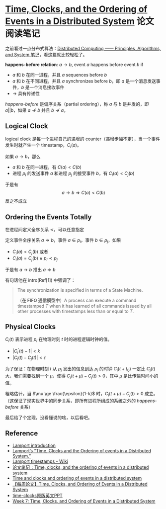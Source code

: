 # [Time, Clocks, and the Ordering of Events in a Distributed System](https://lamport.azurewebsites.net/pubs/time-clocks.pdf) 论文阅读笔记



之前看过一点分布式算法：[Distributed Computing —— Principles, Algorithms, and System 笔记](<https://blog.csdn.net/rsy56640/article/details/89020572>)，看这篇就比较轻松了。



**happens-before relation**: $a\to b$, event $a$ happens before event $b$ if

- $a$ 和 $b$ 在同一进程，并且 $a$ sequences before $b$
- $a​$ 和 $b​$ 在不同进程，并且 $a​$ synchronizes before $b​$，即 $a​$ 是一个消息发送事件，$b​$ 是一个消息接收事件
- $\to$ 具有传递性

*happens-before* 是偏序关系（partial ordering），称 $a$ 与 $b$ 是并发的，即 $a||b$，如果 $a\not \to b$ 并且 $b\not\to a$。



## Logical Clock

logical clock 是每一个进程自己的递增的 counter（递增步幅不定），当一个事件发生时就产生一个 timestamp，$C_i(a)$。

如果 $a\to b​$，那么

- $a$ 和 $b$ 在同一进程，有 $C(a)<C(b)$
- 进程 $p_i$ 的发送事件 $a$ 和进程 $p_j$ 的接受事件 $b$，有 $C_i(a)<C_j(b)$

于是有
$$
a\to b \Rightarrow C(a) < C(b)
$$
反之不成立



## Ordering the Events Totally

在进程间定义全序关系 $\prec$，可以任意指定

定义事件全序关系 $a\Rightarrow b$，事件 $a\in p_i$，事件 $b\in p_j$，如果

- $C_i(a)<C_j(b)$ 或者
- $C_i(a)=C_j(b)\ \land\ p_i\prec p_j$

于是有 $a\to b$ 推出 $a\Rightarrow b$

有句话他在 intro(Ref[1]) 中强调了：

> The synchronization is specified in terms of a State Machine.
>
> （**在 FIFO 通信模型中**）A process can execute a command timestamped $T$ when it has learned of all commands issued by all other processes with timestamps less than or equal to $T$. 



## Physical Clocks

$C_i(t)$ 表示进程 $p_i$ 在物理时刻 $t$ 时的进程逻辑时钟的值。

- $|C_i^{'}(t)-1|<k$
- $|C_i(t)-C_j(t)|<\epsilon$

为了保证：在物理时刻 $t$ 从 $p_j$ 发出的信息到达 $p_i$ 的时钟 $C_i(t+t_0)$ 一定比 $C_j(t)$ 大，我们需要找到一个 $\mu$，使得 $C_i(t+\mu)-C_j(t) > 0$，其中 $\mu$ 是比传输时间小的值。

粗略估计，当 $\mu \ge \frac{\epsilon}{1-k}$ 时，$C_i(t+\mu)-C_j(t) > 0$ 成立。（这保证了现实世界中的同步关系，即所有进程所组成的系统之外的 *happens-before* 关系）



最后给了个定理，没看懂说的啥，以后看吧。




## Reference

- [Lamport introduction](https://lamport.azurewebsites.net/pubs/pubs.html#time-clocks)
- [Lamport’s “Time, Clocks and the Ordering of events in a Distributed System.”](https://blogs.wandisco.com/lamports-time-clocks-and-the-ordering-of-events-in-a-distributed-system/)
- [Lamport timestamps - Wiki](https://en.wikipedia.org/wiki/Lamport_timestamps)
- [论文笔记：Time, clocks, and the ordering of events in a distributed system](https://zhuanlan.zhihu.com/p/34057588)
- [Time and clocks and ordering of events in a distributed system](https://medium.com/coinmonks/time-and-clocks-and-ordering-of-events-in-a-distributed-system-cdd3f6075e73)
- [【每周论文】Time, Clocks, and Ordering of Events in a Distributed System](https://blog.csdn.net/violet_echo_0908/article/details/77430511)
- [time-clocks原版英文PPT](https://download.csdn.net/download/qq_38789572/10516152)
- [Week 7: Time, Clocks, and Ordering of Events in a Distributed System](https://swizec.com/blog/week-7-time-clocks-and-ordering-of-events-in-a-distributed-system/swizec/6444)